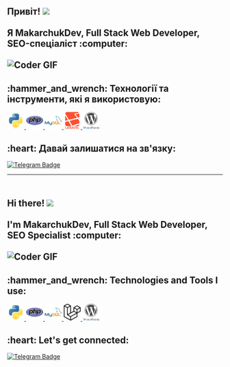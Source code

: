 <h2 align="left">
 <abc>
  <br>Привіт! <img src="https://user-images.githubusercontent.com/42378118/110234147-e3259600-7f4e-11eb-95be-0c4047144dea.gif" width="30"><br>
  <br> Я MakarchukDev, Full Stack Web Developer, SEO-спеціаліст :computer:<br>
  <br>
    <img src="https://media.giphy.com/media/SWoSkN6DxTszqIKEqv/giphy.gif" alt="Coder GIF" width="500">
 </abc>
</h2> 

<h2 align="left">:hammer_and_wrench: Технології та інструменти, які я використовую:</h2>
<p align="left">
    <a href="https://www.python.org/" target="_blank"> <img src="https://raw.githubusercontent.com/devicons/devicon/master/icons/python/python-original.svg" alt="python" width="40" height="40"/> </a>
    <a href="https://www.php.net/" target="_blank"> <img src="https://raw.githubusercontent.com/devicons/devicon/master/icons/php/php-original.svg" alt="php" width="40" height="40"/> </a>
    <a href="https://www.mysql.com/" target="_blank"> <img src="https://raw.githubusercontent.com/devicons/devicon/master/icons/mysql/mysql-original-wordmark.svg" alt="mysql" width="40" height="40"/> </a>
    <a href="https://laravel.com/" target="_blank"> <img src="https://raw.githubusercontent.com/devicons/devicon/master/icons/laravel/laravel-plain-wordmark.svg" alt="laravel" width="40" height="40"/> </a>
    <a href="https://wordpress.org/" target="_blank"> <img src="https://raw.githubusercontent.com/devicons/devicon/master/icons/wordpress/wordpress-original.svg" alt="wordpress" width="40" height="40"/> </a>
</p>

<h2 align="left">:heart: Давай залишатися на зв'язку:</h2>

[![Telegram Badge](https://img.shields.io/badge/-Telegram-1ca0f1?style=flat-square&logo=telegram&logoColor=white&link=https://t.me/barry_bradley)](https://t.me/barry_bradley)

<hr>

<h2 align="left">
 <abc>
  <br>Hi there! <img src="https://user-images.githubusercontent.com/42378118/110234147-e3259600-7f4e-11eb-95be-0c4047144dea.gif" width="30"><br>
  <br> I'm MakarchukDev, Full Stack Web Developer, SEO Specialist :computer:<br>
  <br>
    <img src="https://media.giphy.com/media/SWoSkN6DxTszqIKEqv/giphy.gif" alt="Coder GIF" width="500">
 </abc>
</h2> 

<h2 align="left">:hammer_and_wrench: Technologies and Tools I use:</h2>
<p align="left">
    <a href="https://www.python.org/" target="_blank"> <img src="https://raw.githubusercontent.com/devicons/devicon/master/icons/python/python-original.svg" alt="python" width="40" height="40"/> </a>
    <a href="https://www.php.net/" target="_blank"> <img src="https://raw.githubusercontent.com/devicons/devicon/master/icons/php/php-original.svg" alt="php" width="40" height="40"/> </a>
    <a href="https://www.mysql.com/" target="_blank"> <img src="https://raw.githubusercontent.com/devicons/devicon/master/icons/mysql/mysql-original-wordmark.svg" alt="mysql" width="40" height="40"/> </a>
    <a href="https://laravel.com/" target="_blank"> <svg class="w-8 h-8" width="40" height="40" viewBox="0 0 34 34" fill="none" xmlns="http://www.w3.org/2000/svg">
    <path fill-rule="evenodd" clip-rule="evenodd" d="M7.4 0.142029L14.55 4.11425V17.5031L19.45 14.7809V7.66981L26.6 3.69758L33.75 7.66981V15.6635L27.35 19.2191V26.3302L13.8 33.858L0.25 26.3302V4.11425L7.4 0.142029ZM27.35 17.5031L32.25 14.7809V9.38575L27.35 12.108V17.5031ZM26.6 10.8087L31.4557 8.11111L26.6 5.41352L21.7443 8.11111L26.6 10.8087ZM20.95 9.38575V14.7809L25.85 17.5031V12.108L20.95 9.38575ZM25.0557 18.7778L20.2 16.0802L8.94434 22.3333L13.8 25.0309L25.0557 18.7778ZM13.05 26.3302L6.65 22.7746V8.55241L1.75 5.83019V25.4476L13.05 31.7254V26.3302ZM14.55 31.7254V26.3302L25.85 20.0524V25.4476L14.55 31.7254ZM2.54434 4.55555L7.4 7.25314L12.2557 4.55555L7.4 1.85797L2.54434 4.55555ZM13.05 5.83019L8.15 8.55241V21.0587L13.05 18.3365V5.83019Z" fill="currentColor"></path>
</svg> </a>
    <a href="https://wordpress.org/" target="_blank"> <img src="https://raw.githubusercontent.com/devicons/devicon/master/icons/wordpress/wordpress-original.svg" alt="wordpress" width="40" height="40"/> </a>
</p>

<h2 align="left">:heart: Let's get connected:</h2>

[![Telegram Badge](https://img.shields.io/badge/-Telegram-1ca0f1?style=flat-square&logo=telegram&logoColor=white&link=https://t.me/barry_bradley)](https://t.me/barry_bradley)
